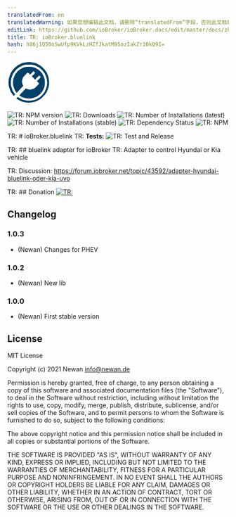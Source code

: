 ```yaml
---
translatedFrom: en
translatedWarning: 如果您想编辑此文档，请删除“translatedFrom”字段，否则此文档将再次自动翻译
editLink: https://github.com/ioBroker/ioBroker.docs/edit/master/docs/zh-cn/adapterref/iobroker.bluelink/README.md
title: TR: ioBroker.bluelink
hash: h86j1Q50oSwUfp9KVkLzHZfJkatM95ozIakZr30kQ9I=
---
```

![TR: Logo](../../../en/adapterref/iobroker.bluelink/admin/bluelink.png)

![TR: NPM version](https://img.shields.io/npm/v/iobroker.bluelink.svg)
![TR: Downloads](https://img.shields.io/npm/dm/iobroker.bluelink.svg)
![TR: Number of Installations (latest)](https://iobroker.live/badges/bluelink-installed.svg)
![TR: Number of Installations (stable)](https://iobroker.live/badges/bluelink-stable.svg)
![TR: Dependency Status](https://img.shields.io/david/Newan/iobroker.bluelink.svg)
![TR: NPM](https://nodei.co/npm/iobroker.bluelink.png?downloads=true)

TR: # ioBroker.bluelink
TR: **Tests:** ![TR: Test and Release](https://github.com/Newan/ioBroker.bluelink/workflows/Test%20and%20Release/badge.svg)

TR: ## bluelink adapter for ioBroker
TR: Adapter to control Hyundai or Kia vehicle

TR: Discussion: https://forum.iobroker.net/topic/43592/adapter-hyundai-bluelink-oder-kia-uvo

TR: ## Donation
[![TR: ](https://www.paypalobjects.com/de_DE/DE/i/btn/btn_donateCC_LG.gif)](https://www.paypal.com/cgi-bin/webscr?cmd=_s-xclick&hosted_button_id=L55UBQJKJEUJL)

## Changelog
### 1.0.3
* (Newan) Changes for PHEV

### 1.0.2
* (Newan) New lib

### 1.0.0
* (Newan) First stable version

## License
MIT License

Copyright (c) 2021 Newan <info@newan.de>

Permission is hereby granted, free of charge, to any person obtaining a copy
of this software and associated documentation files (the "Software"), to deal
in the Software without restriction, including without limitation the rights
to use, copy, modify, merge, publish, distribute, sublicense, and/or sell
copies of the Software, and to permit persons to whom the Software is
furnished to do so, subject to the following conditions:

The above copyright notice and this permission notice shall be included in all
copies or substantial portions of the Software.

THE SOFTWARE IS PROVIDED "AS IS", WITHOUT WARRANTY OF ANY KIND, EXPRESS OR
IMPLIED, INCLUDING BUT NOT LIMITED TO THE WARRANTIES OF MERCHANTABILITY,
FITNESS FOR A PARTICULAR PURPOSE AND NONINFRINGEMENT. IN NO EVENT SHALL THE
AUTHORS OR COPYRIGHT HOLDERS BE LIABLE FOR ANY CLAIM, DAMAGES OR OTHER
LIABILITY, WHETHER IN AN ACTION OF CONTRACT, TORT OR OTHERWISE, ARISING FROM,
OUT OF OR IN CONNECTION WITH THE SOFTWARE OR THE USE OR OTHER DEALINGS IN THE
SOFTWARE.